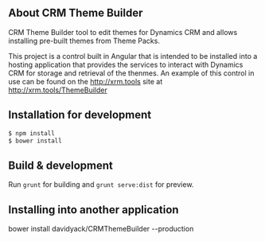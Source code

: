 ## About CRM Theme Builder

CRM Theme Builder tool to edit themes for Dynamics CRM and allows installing pre-built themes from Theme Packs.

This project is a control built in Angular that is intended to be installed into a hosting application that provides the 
services to interact with Dynamics CRM for storage and retrieval of the thenmes.  An example of this control in use can be found on the http://xrm.tools site at http://xrm.tools/ThemeBuilder

## Installation for development

```sh
$ npm install
$ bower install
```

## Build & development

Run `grunt` for building and `grunt serve:dist` for preview.

## Installing into another application
bower install davidyack/CRMThemeBuilder --production

